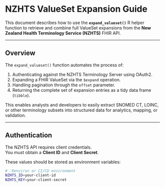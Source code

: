# NZHTS ValueSet Expansion Guide

This document describes how to use the **`expand_valueset()`** R helper function to retrieve and combine full ValueSet expansions from the **New Zealand Health Terminology Service (NZHTS)** FHIR API.

---

##  Overview

The `expand_valueset()` function automates the process of:
1. Authenticating against the NZHTS Terminology Server using OAuth2.
2. Expanding a FHIR ValueSet via the `$expand` operation.
3. Handling pagination through the `offset` parameter.
4. Returning the complete set of expansion entries as a tidy data frame (`tibble`).

This enables analysts and developers to easily extract SNOMED CT, LOINC, or other terminology subsets into structured data for analytics, mapping, or validation.

---

## Authentication

The NZHTS API requires client credentials.  
You must obtain a **Client ID** and **Client Secret**.

These values should be stored as environment variables:

```bash
# .Renviron or CI/CD environment
NZHTS_ID=your-client-id
NZHTS_KEY=your-client-secret
